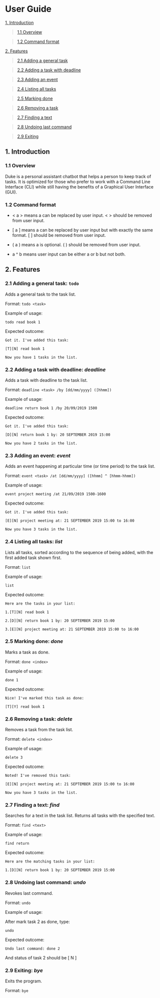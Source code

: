 # User Guide

[1. Introduction](#1-introduction)

>[1.1 Overview](#11-overview)

>[1.2 Command format](#12-command-format)

[2. Features](#2-features)

>[2.1 Adding a general task](#21-adding-a-general-task-todo)

>[2.2 Adding a task with deadline](#22-adding-a-task-with-deadline-deadline)

>[2.3 Adding an event](#23-adding-an-event-event)

>[2.4 Listing all tasks](#24-listing-all-tasks-list)

>[2.5 Marking done](#25-marking-done-done)

>[2.6 Removing a task](#26-removing-a-task-delete)

>[2.7 Finding a text](#27-finding-a-text-find)

>[2.8 Undoing last command](#28-undoing-last-command-undo)

>[2.9 Exiting](#29-exiting-bye)


## 1. Introduction
### 1.1 Overview
Duke is a personal assistant chatbot that helps a person to keep track of tasks.
It is optimized for those who prefer to work with a Command Line Interface (CLI) while still having the benefits of a
Graphical User Interface (GUI).

### 1.2 Command format
- < a > means a can be replaced by user input. < > should be removed from user input.

- [ a ] means a can be replaced by user input but with exactly the same format. [ ] should be removed from user input.

- ( a ) means a is optional. ( ) should be removed from user input.

- a ^ b means user input can be either a or b but not both.

## 2. Features
### 2.1 Adding a general task: `todo`
Adds a general task to the task list.

Format: `todo <task>`

Example of usage:

`todo read book 1`

Expected outcome:

`Got it. I've added this task:`

`[T][N] read book 1`

`Now you have 1 tasks in the list.`

### 2.2 Adding a task with deadline: *deadline*
Adds a task with deadline to the task list.

Format: `deadline <task> /by [dd/mm/yyyy] ([hhmm])`

Example of usage:

`deadline return book 1 /by 20/09/2019 1500`

Expected outcome:

`Got it. I've added this task:`

`[D][N] return book 1 by: 20 SEPTEMBER 2019 15:00`

`Now you have 2 tasks in the list.`

### 2.3 Adding an event: *event*
Adds an event happening at particular time (or time period) to the task list.

Format: `event <task> /at [dd/mm/yyyy] ([hhmm] ^ [hhmm-hhmm])`

Example of usage:

`event project meeting /at 21/09/2019 1500-1600`

Expected outcome:

`Got it. I've added this task:`

`[E][N] project meeting at: 21 SEPTEMBER 2019 15:00 to 16:00`

`Now you have 3 tasks in the list.`

### 2.4 Listing all tasks: *list*
Lists all tasks, sorted according to the sequence of being added, with the first added task shown first.

Format: `list`

Example of usage:

`list`

Expected outcome:

`Here are the tasks in your list:`

`1.[T][N] read book 1`

`2.[D][N] return book 1 by: 20 SEPTEMBER 2019 15:00`

`3.[E][N] project meeting at: 21 SEPTEMBER 2019 15:00 to 16:00`

### 2.5 Marking done: *done*
Marks a task as done.

Format: `done <index>`

Example of usage:

`done 1`

Expected outcome:

`Nice! I've marked this task as done:`

`[T][Y] read book 1`

### 2.6 Removing a task: *delete*
Removes a task from the task list.

Format: `delete <index>`

Example of usage:

`delete 3`

Expected outcome:

`Noted! I've removed this task:`

`[E][N] project meeting at: 21 SEPTEMBER 2019 15:00 to 16:00`

`Now you have 3 tasks in the list.`

### 2.7 Finding a text: *find*
Searches for a text in the task list. Returns all tasks with the specified text.

Format: `find <text>`

Example of usage:

`find return`

Expected outcome:

`Here are the matching tasks in your list:`

`1.[D][N] return book 1 by: 20 SEPTEMBER 2019 15:00`

### 2.8 Undoing last command: *undo*
Revokes last command.

Format: `undo`

Example of usage:

After mark task 2 as done, type:

`undo`

Expected outcome:

`Undo last command: done 2`

And status of task 2 should be [ N ]

### 2.9 Exiting: *bye*
Exits the program.

Format: `bye`